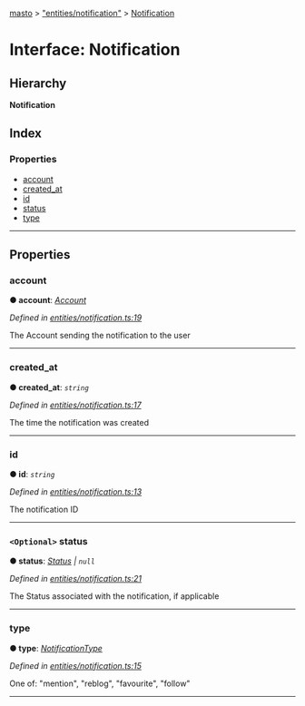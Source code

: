 [masto](../README.md) > ["entities/notification"](../modules/_entities_notification_.md) > [Notification](../interfaces/_entities_notification_.notification.md)

# Interface: Notification

## Hierarchy

**Notification**

## Index

### Properties

* [account](_entities_notification_.notification.md#account)
* [created_at](_entities_notification_.notification.md#created_at)
* [id](_entities_notification_.notification.md#id)
* [status](_entities_notification_.notification.md#status)
* [type](_entities_notification_.notification.md#type)

---

## Properties

<a id="account"></a>

###  account

**● account**: *[Account](_entities_account_.account.md)*

*Defined in [entities/notification.ts:19](https://github.com/neet/masto.js/blob/b4e0b0f/src/entities/notification.ts#L19)*

The Account sending the notification to the user

___
<a id="created_at"></a>

###  created_at

**● created_at**: *`string`*

*Defined in [entities/notification.ts:17](https://github.com/neet/masto.js/blob/b4e0b0f/src/entities/notification.ts#L17)*

The time the notification was created

___
<a id="id"></a>

###  id

**● id**: *`string`*

*Defined in [entities/notification.ts:13](https://github.com/neet/masto.js/blob/b4e0b0f/src/entities/notification.ts#L13)*

The notification ID

___
<a id="status"></a>

### `<Optional>` status

**● status**: *[Status](_entities_status_.status.md) \| `null`*

*Defined in [entities/notification.ts:21](https://github.com/neet/masto.js/blob/b4e0b0f/src/entities/notification.ts#L21)*

The Status associated with the notification, if applicable

___
<a id="type"></a>

###  type

**● type**: *[NotificationType](../modules/_entities_notification_.md#notificationtype)*

*Defined in [entities/notification.ts:15](https://github.com/neet/masto.js/blob/b4e0b0f/src/entities/notification.ts#L15)*

One of: "mention", "reblog", "favourite", "follow"

___

